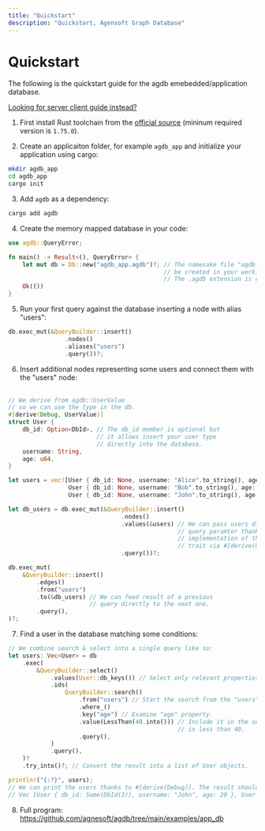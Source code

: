 ```yaml
---
title: "Quickstart"
description: "Quickstart, Agensoft Graph Database"
---
```


# Quickstart

The following is the quickstart guide for the agdb emebedded/application database.

[Looking for server client guide instead?](/docs/guides/quickstart-client)

1. First install Rust toolchain from the [official source](https://www.rust-lang.org/tools/install) (mininum required version is `1.75.0`).

2. Create an applicaiton folder, for example `agdb_app` and initialize your application using cargo:

```bash
mkdir agdb_app
cd agdb_app
cargo init
```

3. Add `agdb` as a dependency:

```bash
cargo add agdb
```

4. Create the memory mapped database in your code:

```rs
use agdb::QueryError;

fn main() -> Result<(), QueryError> {
    let mut db = Db::new("agdb_app.agdb")?; // The namesake file "agdb_app.agdb" will
                                            // be created in your working directory.
                                            // The .agdb extension is conventional.
    Ok(())
}
```

5. Run your first query against the database inserting a node with alias "users":

```rs
db.exec_mut(&QueryBuilder::insert()
                .nodes()
                .aliases("users")
                .query())?;
```

6. Insert additional nodes representing some users and connect them with the "users" node:
   <br><br>

```rs
// We derive from agdb::UserValue
// so we can use the type in the db.
#[derive(Debug, UserValue)]
struct User {
    db_id: Option<DbId>, // The db_id member is optional but
                         // it allows insert your user type
                         // directly into the database.
    username: String,
    age: u64,
}

let users = vec![User { db_id: None, username: "Alice".to_string(), age: 40 },
                 User { db_id: None, username: "Bob".to_string(), age: 30 },
                 User { db_id: None, username: "John".to_string(), age: 20 }];

let db_users = db.exec_mut(&QueryBuilder::insert()
                                .nodes()
                                .values(&users) // We can pass users directly as
                                                // query paramter thanks to the
                                                // implementation of the agdb::DbUserValue
                                                // trait via #[derive(UserValue)].
                                .query())?;

db.exec_mut(
    &QueryBuilder::insert()
        .edges()
        .from("users")
        .to(&db_users) // We can feed result of a previous
                       // query directly to the next one.
        .query(),
)?;
```

7. Find a user in the database matching some conditions:

```rust
// We combine search & select into a single query like so:
let users: Vec<User> = db
    .exec(
        &QueryBuilder::select()
            .values(User::db_keys()) // Select only relevant properties for the User struct.
            .ids(
                QueryBuilder::search()
                    .from("users") // Start the search from the "users" node.
                    .where_()
                    .key("age") // Examine "age" property.
                    .value(LessThan(40.into())) // Include it in the search result if the value
                                                // is less than 40.
                    .query(),
            )
            .query(),
    )?
    .try_into()?; // Convert the result into a list of User objects.

println!("{:?}", users);
// We can print the users thanks to #[derive(Debug)]. The result should be something like:
// Vec [User { db_id: Some(DbId(3)), username: "John", age: 20 }, User { db_id: Some(DbId(3)), username: "Bob", age: 30 }]
```

8. Full program: https://github.com/agnesoft/agdb/tree/main/examples/app_db
